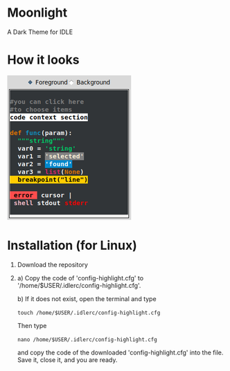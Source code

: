# Moonlight
A Dark Theme for IDLE

# How it looks
![image of example code](https://github.com/ma744/Moonlight/blob/master/example-code.png)

# Installation (for Linux)

1. Download the repository

2. a) Copy the code of 'config-highlight.cfg' to '/home/$USER/.idlerc/config-highlight.cfg'.

   b) If it does not exist, open the terminal and type
   
      `touch /home/$USER/.idlerc/config-highlight.cfg`
      
      Then type 
      
      `nano /home/$USER/.idlerc/config-highlight.cfg`
      
      and copy the code of the downloaded 'config-highlight.cfg' into the file. Save it, close it, and you are ready.
